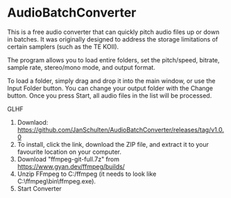# AudioBatchConverter

This is a free audio converter that can quickly pitch audio files up or down in batches.
It was originally designed to address the storage limitations of certain samplers (such as the TE KOII).

The program allows you to load entire folders, set the pitch/speed, bitrate, sample rate, stereo/mono mode, and output format.

To load a folder, simply drag and drop it into the main window, or use the Input Folder button.
You can change your output folder with the Change button.
Once you press Start, all audio files in the list will be processed.

GLHF

1. Downlaod: https://github.com/JanSchulten/AudioBatchConverter/releases/tag/v1.0.0
2. To install, click the link, download the ZIP file, and extract it to your favourite location on your computer.
3. Download "ffmpeg-git-full.7z" from https://www.gyan.dev/ffmpeg/builds/
4. Unzip FFmpeg to C:/ffmpeg (it needs to look like C:\ffmpeg\bin\ffmpeg.exe).
5. Start Converter
